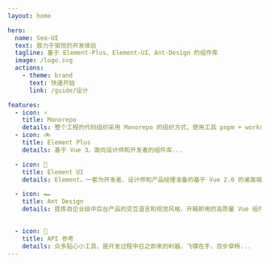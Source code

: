 ```yaml
---
layout: home

hero:
  name: Sea-UI
  text: 致力于愉悦的开发体验
  tagline: 基于 Element-Plus、Element-UI、Ant-Design 的组件库
  image: /logo.svg
  actions:
    - theme: brand
      text: 快速开始
      link: /guide/设计

features:
  - icon: ⚡️
    title: Monorepo
    details: 整个工程的代码组织采用 Monorepo 的组织方式，使用工具 pnpm + workspace 来实现。所以全部项目都是放在一个仓库里的，包括文档、组件...
  - icon: 🚲
    title: Element Plus
    details: 基于 Vue 3，面向设计师和开发者的组件库...

  - icon: 🚝
    title: Element UI
    details: Element，一套为开发者、设计师和产品经理准备的基于 Vue 2.0 的桌面端组件库...

  - icon: 🏎️
    title: Ant Design
    details: 提炼自企业级中后台产品的交互语言和视觉风格，开箱即用的高质量 Vue 组件，共享Ant Design of React设计工具体系...

    
  - icon: 🎉
    title: API 参考
    details: 众多贴心小工具，是开发过程中召之即来的利器，飞镖在手，百步穿杨...
---
```

